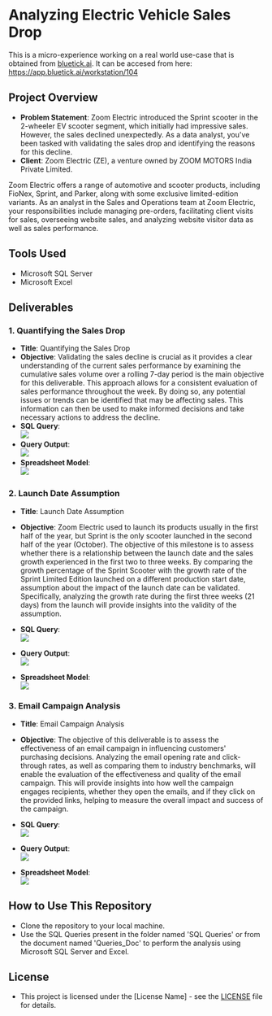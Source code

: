 # Analyzing Electric Vehicle Sales Drop

This is a micro-experience working on a real world use-case that is obtained from [bluetick.ai](https://app.bluetick.ai/micro-experiences). It can be accesed from here: https://app.bluetick.ai/workstation/104

## Project Overview

- **Problem Statement**: Zoom Electric introduced the Sprint scooter in the 2-wheeler EV scooter segment, which initially had impressive sales. However, the sales declined unexpectedly. As a data analyst, you've been tasked with validating the sales drop and identifying the reasons for this decline.
- **Client**: Zoom Electric (ZE), a venture owned by ZOOM MOTORS India Private Limited.

Zoom Electric offers a range of automotive and scooter products, including FioNex, Sprint, and Parker, along with some exclusive limited-edition variants.
As an analyst in the Sales and Operations team at Zoom Electric, your responsibilities include managing pre-orders, facilitating client visits for sales, overseeing website sales, and analyzing website visitor data as well as sales performance. 
## Tools Used

- Microsoft SQL Server
- Microsoft Excel

## Deliverables

### 1. Quantifying the Sales Drop

- **Title**: Quantifying the Sales Drop
- **Objective**: Validating the sales decline is crucial as it provides a clear understanding of the current sales performance by examining the cumulative sales volume over a rolling 7-day period is the main objective for this deliverable. This approach allows for a consistent evaluation of sales performance throughout the week. By doing so, any potential issues or trends can be identified that may be affecting sales. This information can then be used to make informed decisions and take necessary actions to address the decline.
- **SQL Query**:
  <br>
  ![](Images/Sales_Growth_Query.PNG)
- **Query Output**:
  <br>
  ![](Images/Sales_Growth_Query_Output.PNG)
- **Spreadsheet Model**:
  <br>
  ![](Images/Sales_Growth_Chart.PNG)
 

### 2. Launch Date Assumption

- **Title**: Launch Date Assumption
- **Objective**: Zoom Electric used to launch its products usually in the first half of the year, but Sprint is the only scooter launched in the second half of the year (October). The objective of this milestone is to assess whether there is a relationship between the launch date and the sales growth experienced in the first two to three weeks. By comparing the growth percentage of the Sprint Scooter with the growth rate of the Sprint Limited Edition launched on a different production start date, assumption about the impact of the launch date can be validated. Specifically, analyzing the growth rate during the first three weeks (21 days) from the launch will provide insights into the validity of the assumption.

- **SQL Query**:
  <br>
  ![](Images/Growth_Comparison_Query.PNG)
- **Query Output**:
  <br>
  ![](Images/Growth_Comparison_Query_Output.PNG)
- **Spreadsheet Model**:
  <br>
  ![](Images/Growth_Comparison_Chart.PNG)

### 3. Email Campaign Analysis

- **Title**: Email Campaign Analysis
- **Objective**: The objective of this deliverable is to assess the effectiveness of an email campaign in influencing customers' purchasing decisions. Analyzing the email opening rate and click-through rates, as well as comparing them to industry benchmarks, will enable the evaluation of the effectiveness and quality of the email campaign. This will provide insights into how well the campaign engages recipients, whether they open the emails, and if they click on the provided links, helping to measure the overall impact and success of the campaign.

- **SQL Query**:
  <br>
  ![](Images/Email_Analysis_Query.PNG)
- **Query Output**:
  <br>
  ![](Images/Email_Analysis_Query_Output.PNG)
- **Spreadsheet Model**:
  <br>
  ![](Images/Email_Analysis_Chart.PNG)


## How to Use This Repository

- Clone the repository to your local machine.
- Use the SQL Queries present in the folder named 'SQL Queries' or from the document named 'Queries_Doc'  to perform the analysis using Microsoft SQL Server and Excel.

## License

- This project is licensed under the [License Name] - see the [LICENSE](LICENSE) file for details.

